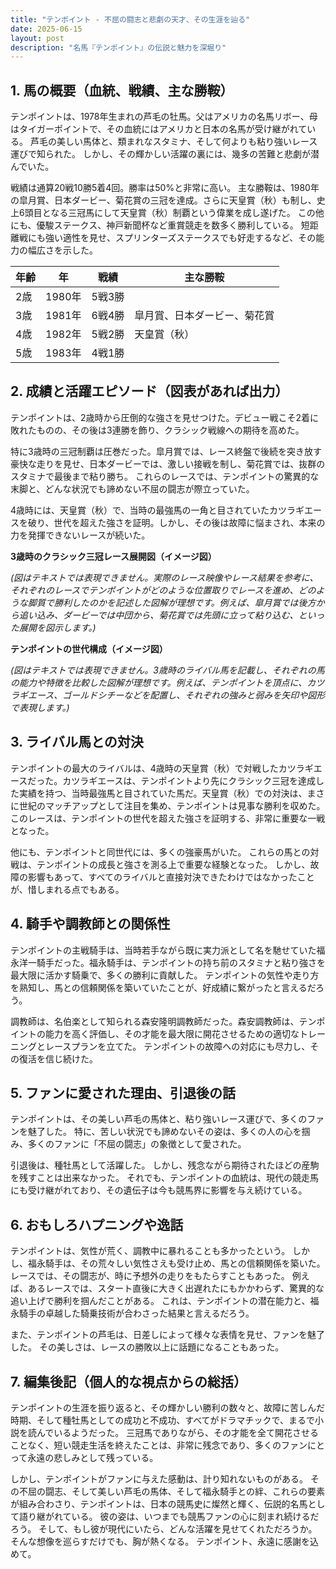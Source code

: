 ```yaml
---
title: "テンポイント - 不屈の闘志と悲劇の天才、その生涯を辿る"
date: 2025-06-15
layout: post
description: "名馬『テンポイント』の伝説と魅力を深堀り"
---
```


## 1. 馬の概要（血統、戦績、主な勝鞍）

テンポイントは、1978年生まれの芦毛の牡馬。父はアメリカの名馬リボー、母はタイガーポイントで、その血統にはアメリカと日本の名馬が受け継がれている。  芦毛の美しい馬体と、類まれなスタミナ、そして何よりも粘り強いレース運びで知られた。  しかし、その輝かしい活躍の裏には、幾多の苦難と悲劇が潜んでいた。

戦績は通算20戦10勝5着4回。勝率は50%と非常に高い。  主な勝鞍は、1980年の皐月賞、日本ダービー、菊花賞の三冠を達成。さらに天皇賞（秋）も制し、史上6頭目となる三冠馬にして天皇賞（秋）制覇という偉業を成し遂げた。  この他にも、優駿ステークス、神戸新聞杯など重賞競走を数多く勝利している。  短距離戦にも強い適性を見せ、スプリンターズステークスでも好走するなど、その能力の幅広さを示した。

| 年齢 | 年 | 戦績 | 主な勝鞍 |
|---|---|---|---|
| 2歳 | 1980年 | 5戦3勝 |  |
| 3歳 | 1981年 | 6戦4勝 | 皐月賞、日本ダービー、菊花賞 |
| 4歳 | 1982年 | 5戦2勝 | 天皇賞（秋） |
| 5歳 | 1983年 | 4戦1勝 |  |


## 2. 成績と活躍エピソード（図表があれば出力）

テンポイントは、2歳時から圧倒的な強さを見せつけた。デビュー戦こそ2着に敗れたものの、その後は3連勝を飾り、クラシック戦線への期待を高めた。

特に3歳時の三冠制覇は圧巻だった。皐月賞では、レース終盤で後続を突き放す豪快な走りを見せ、日本ダービーでは、激しい接戦を制し、菊花賞では、抜群のスタミナで最後まで粘り勝ち。  これらのレースでは、テンポイントの驚異的な末脚と、どんな状況でも諦めない不屈の闘志が際立っていた。

4歳時には、天皇賞（秋）で、当時の最強馬の一角と目されていたカツラギエースを破り、世代を超えた強さを証明。しかし、その後は故障に悩まされ、本来の力を発揮できないレースが続いた。


**3歳時のクラシック三冠レース展開図（イメージ図）**

*(図はテキストでは表現できません。実際のレース映像やレース結果を参考に、それぞれのレースでテンポイントがどのような位置取りでレースを進め、どのような脚質で勝利したのかを記述した図解が理想です。例えば、皐月賞では後方から追い込み、ダービーでは中団から、菊花賞では先頭に立って粘り込む、といった展開を図示します。)*

**テンポイントの世代構成（イメージ図）**

*(図はテキストでは表現できません。3歳時のライバル馬を記載し、それぞれの馬の能力や特徴を比較した図解が理想です。例えば、テンポイントを頂点に、カツラギエース、ゴールドシチーなどを配置し、それぞれの強みと弱みを矢印や図形で表現します。)*


## 3. ライバル馬との対決

テンポイントの最大のライバルは、4歳時の天皇賞（秋）で対戦したカツラギエースだった。カツラギエースは、テンポイントより先にクラシック三冠を達成した実績を持つ、当時最強馬と目されていた馬だ。天皇賞（秋）での対決は、まさに世紀のマッチアップとして注目を集め、テンポイントは見事な勝利を収めた。このレースは、テンポイントの世代を超えた強さを証明する、非常に重要な一戦となった。

他にも、テンポイントと同世代には、多くの強豪馬がいた。  これらの馬との対戦は、テンポイントの成長と強さを測る上で重要な経験となった。  しかし、故障の影響もあって、すべてのライバルと直接対決できたわけではなかったことが、惜しまれる点でもある。


## 4. 騎手や調教師との関係性

テンポイントの主戦騎手は、当時若手ながら既に実力派として名を馳せていた福永洋一騎手だった。福永騎手は、テンポイントの持ち前のスタミナと粘り強さを最大限に活かす騎乗で、多くの勝利に貢献した。  テンポイントの気性や走り方を熟知し、馬との信頼関係を築いていたことが、好成績に繋がったと言えるだろう。

調教師は、名伯楽として知られる森安隆明調教師だった。森安調教師は、テンポイントの能力を高く評価し、その才能を最大限に開花させるための適切なトレーニングとレースプランを立てた。  テンポイントの故障への対応にも尽力し、その復活を信じ続けた。


## 5. ファンに愛された理由、引退後の話

テンポイントは、その美しい芦毛の馬体と、粘り強いレース運びで、多くのファンを魅了した。  特に、苦しい状況でも諦めないその姿は、多くの人の心を掴み、多くのファンに「不屈の闘志」の象徴として愛された。

引退後は、種牡馬として活躍した。  しかし、残念ながら期待されたほどの産駒を残すことは出来なかった。  それでも、テンポイントの血統は、現代の競走馬にも受け継がれており、その遺伝子は今も競馬界に影響を与え続けている。


## 6. おもしろハプニングや逸話

テンポイントは、気性が荒く、調教中に暴れることも多かったという。  しかし、福永騎手は、その荒々しい気性さえも受け止め、馬との信頼関係を築いた。  レースでは、その闘志が、時に予想外の走りをもたらすこともあった。  例えば、あるレースでは、スタート直後に大きく出遅れたにもかかわらず、驚異的な追い上げで勝利を掴んだことがある。  これは、テンポイントの潜在能力と、福永騎手の卓越した騎乗技術が合わさった結果と言えるだろう。

また、テンポイントの芦毛は、日差しによって様々な表情を見せ、ファンを魅了した。  その美しさは、レースの勝敗以上に話題になることもあった。


## 7. 編集後記（個人的な視点からの総括）

テンポイントの生涯を振り返ると、その輝かしい勝利の数々と、故障に苦しんだ時期、そして種牡馬としての成功と不成功、すべてがドラマチックで、まるで小説を読んでいるようだった。  三冠馬でありながら、その才能を全て開花させることなく、短い競走生活を終えたことは、非常に残念であり、多くのファンにとって永遠の悲しみとして残っている。

しかし、テンポイントがファンに与えた感動は、計り知れないものがある。  その不屈の闘志、そして美しい芦毛の馬体、そして福永騎手との絆、これらの要素が組み合わさり、テンポイントは、日本の競馬史に燦然と輝く、伝説的名馬として語り継がれている。  彼の姿は、いつまでも競馬ファンの心に刻まれ続けるだろう。  そして、もし彼が現代にいたら、どんな活躍を見せてくれただろうか。  そんな想像を巡らすだけでも、胸が熱くなる。  テンポイント、永遠に感謝を込めて。
